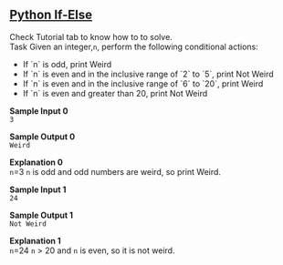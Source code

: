 ## **[Python If-Else](https://www.hackerrank.com/challenges/py-if-else)**

Check Tutorial tab to know how to to solve.<br>Task
Given an integer,`n`, perform the following conditional actions:<br>
<ul>
<li>If `n` is odd, print Weird</li>
<li>If `n` is even and in the inclusive range of `2` to `5`, print Not Weird</li>
<li>If `n` is even and in the inclusive range of `6` to `20`, print Weird</li>
<li>If `n` is even and greater than 20, print Not Weird</li></ul>

**Sample Input 0**  
`3`

**Sample Output 0**  
`Weird`

**Explanation 0**  
`n`=3
`n` is odd and odd numbers are weird, so print Weird.

**Sample Input 1**  
`24`

**Sample Output 1**  
`Not Weird`

**Explanation 1**  
`n`=24
`n` > 20 and `n` is even, so it is not weird.
